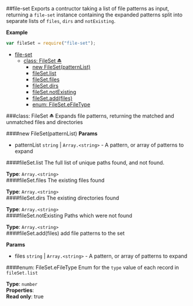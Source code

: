 <a name="module_file-set"></a>
##file-set
Exports a contructor taking a list of file patterns as input, returning a `file-set` instance containing the expanded patterns split into separate lists of `files`, `dirs` and `notExisting`.

**Example**  
```js
var fileSet = require("file-set");
```
* [file-set](#module_file-set)
  * [class: FileSet ⏏](#exp_module_file-set^FileSet)
    * [new FileSet(patternList)](#new_module_file-set^FileSet◊)
    * [fileSet.list](#module_file-set^FileSet#list)
    * [fileSet.files](#module_file-set^FileSet#files)
    * [fileSet.dirs](#module_file-set^FileSet#dirs)
    * [fileSet.notExisting](#module_file-set^FileSet#notExisting)
    * [fileSet.add(files)](#module_file-set^FileSet#add)
    * [enum: FileSet.eFileType](#module_file-set^FileSet.eFileType)

<a name="exp_module_file-set^FileSet"></a>
###class: FileSet ⏏
Expands file patterns, returning the matched and unmatched files and directories

<a name="new_module_file-set^FileSet◊"></a>
####new FileSet(patternList)
**Params**

- patternList `string` | `Array.<string>` - A pattern, or array of patterns to expand  

<a name="module_file-set^FileSet#list"></a>
####fileSet.list
The full list of unique paths found, and not found.

**Type**: `Array.<string>`  
<a name="module_file-set^FileSet#files"></a>
####fileSet.files
The existing files found

**Type**: `Array.<string>`  
<a name="module_file-set^FileSet#dirs"></a>
####fileSet.dirs
The existing directories found

**Type**: `Array.<string>`  
<a name="module_file-set^FileSet#notExisting"></a>
####fileSet.notExisting
Paths which were not found

**Type**: `Array.<string>`  
<a name="module_file-set^FileSet#add"></a>
####fileSet.add(files)
add file patterns to the set

**Params**

- files `string` | `Array.<string>` - A pattern, or array of patterns to expand  

<a name="module_file-set^FileSet.eFileType"></a>
####enum: FileSet.eFileType
Enum for the `type` value of each record in `fileSet.list`

**Type**: `number`  
**Properties**:   
**Read only**: true  
